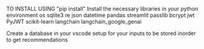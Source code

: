 TO INSTALL USING "pip install"
Install the necessary libraries in your python environment
os
sqlite3
re
json
datetime
pandas
streamlit
passlib
bcrypt
jwt
PyJWT
scikit-learn
langchain
langchain_google_genai

Create a database in your vscode setup for your inputs to be stored inorder to get recommendations
